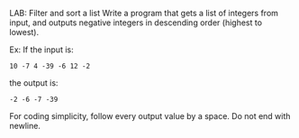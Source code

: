 LAB: Filter and sort a list
Write a program that gets a list of integers from input, and outputs negative integers in descending order (highest to lowest).

Ex: If the input is:

    10 -7 4 -39 -6 12 -2 
the output is:

    -2 -6 -7 -39 
For coding simplicity, follow every output value by a space. Do not end with newline.